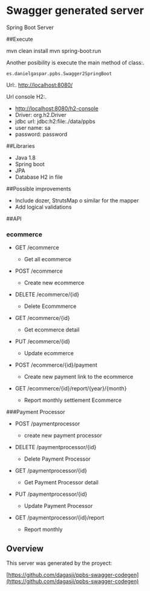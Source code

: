 # Swagger generated server

Spring Boot Server 

##Execute

mvn clean install
mvn spring-boot:run

Another posibility is execute the main method of class:.

	es.danielgaspar.ppbs.Swagger2SpringBoot
	
Url:.
	[http://localhost:8080/](http://localhost:8080/)
	
	
Url console H2:.
- [http://localhost:8080/h2-console](http://localhost:8080/h2-console)
- Driver: org.h2.Driver
- jdbc url: jdbc:h2:file:./data/ppbs
- user name: sa
- password: password
	
##Libraries
- Java 1.8
- Spring boot
- JPA
- Database H2 in file


##Possible improvements
- Include dozer, StrutsMap o similar for the mapper
- Add logical validations

##API

### ecommerce

- GET /ecommerce
	- Get all ecommerce

- POST /ecommerce
	- Create new ecommerce

- DELETE /ecommerce/{id}
	- Delete Ecommmerce

- GET /ecommerce/{id}
	- Get ecommerce detail

- PUT /ecommerce/{id}
	- Update ecommerce

- POST /ecommerce/{id}/payment
	- Create new payment link to the ecommerce

- GET /ecommerce/{id}/report/{year}/{month}
	- Report monthly settlement Ecommerce

###Payment Processor
- POST /paymentprocessor
	- create new payment processor

- DELETE /paymentprocessor/{id}
	- Delete Payment Processor

- GET /paymentprocessor/{id}
	- Get Payment Processor detail

- PUT /paymentprocessor/{id}
	- Update Payment Processor

- GET /paymentprocessor/{id}/report
	- Report monthly


## Overview  
This server was generated by the proyect:

[https://github.com/dagasji/ppbs-swagger-codegen](https://github.com/dagasji/ppbs-swagger-codegen)
